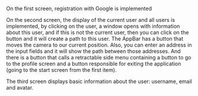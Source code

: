 On the first screen, registration with Google is implemented

On the second screen, the display of the current user and all users is implemented, by clicking on the user, a window opens with information about this user, and if this is not the current user, then you can click on the button and it will create a path to this user. The AppBar has a button that moves the camera to our current position. Also, you can enter an address in the input fields and it will show the path between those addresses. And there is a button that calls a retractable side menu containing a button to go to the profile screen and a button responsible for exiting the application (going to the start screen from the first item).

The third screen displays basic information about the user: username, email and avatar.